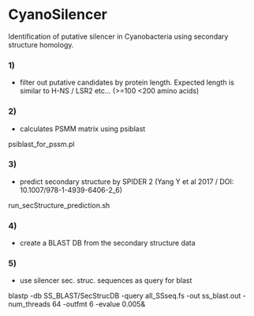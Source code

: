 # CyanoSilencer

Identification of putative silencer in Cyanobacteria using secondary structure homology.

### 1)
  - filter out putative candidates by protein length. Expected length is similar to H-NS / LSR2 etc... (>=100 <200 amino acids)

### 2)
  - calculates PSMM matrix using psiblast
  
  psiblast_for_pssm.pl

### 3)
  - predict secondary structure by SPIDER 2 (Yang Y et al 2017 / DOI: 10.1007/978-1-4939-6406-2_6)
  
  run_secStructure_prediction.sh
### 4)
  - create a BLAST DB from the secondary structure data
### 5)
  - use silencer sec. struc. sequences as query for blast
  
  blastp -db SS_BLAST/SecStrucDB -query all_SSseq.fs -out ss_blast.out -num_threads 64 -outfmt 6 -evalue 0.005&
  
  
